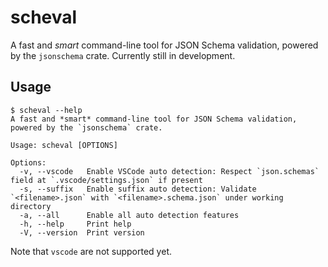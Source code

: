 # scheval

A fast and *smart* command-line tool for JSON Schema validation, powered by the `jsonschema` crate. Currently still in development.

## Usage

```shell
$ scheval --help
A fast and *smart* command-line tool for JSON Schema validation, powered by the `jsonschema` crate.

Usage: scheval [OPTIONS]

Options:
  -v, --vscode   Enable VSCode auto detection: Respect `json.schemas` field at `.vscode/settings.json` if present
  -s, --suffix   Enable suffix auto detection: Validate `<filename>.json` with `<filename>.schema.json` under working directory
  -a, --all      Enable all auto detection features
  -h, --help     Print help
  -V, --version  Print version
```

Note that `vscode` are not supported yet.
